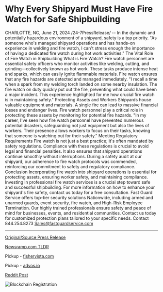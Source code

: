 # Why Every Shipyard Must Have Fire Watch for Safe Shipbuilding

CHARLOTTE, NC, June 21, 2024 /24-7PressRelease/ -- In the dynamic and potentially hazardous environment of a shipyard, safety is a top priority. "As someone who's managed shipyard operations and has hands-on experience in welding and fire watch, I can't stress enough the importance of having a dedicated fire watch during hot work activities."  The Vital Role of Fire Watch in Shipbuilding  What is Fire Watch? Fire watch personnel are essential safety officers who monitor activities like welding, cutting, and grinding—collectively known as hot work. These tasks produce intense heat and sparks, which can easily ignite flammable materials. Fire watch ensures that any fire hazards are detected and managed immediately.  "I recall a time when a spark from my welding torch landed on some nearby insulation. The fire watch on duty quickly put out the fire, preventing what could have been a major incident. This experience highlighted for me how crucial fire watch is in maintaining safety."  Protecting Assets and Workers Shipyards house valuable equipment and materials. A single fire can lead to massive financial losses and endanger lives. Fire watch personnel play a critical role in protecting these assets by monitoring for potential fire hazards.  "In my career, I've seen how fire watch personnel have prevented numerous potential disasters, safeguarding not just equipment but also the lives of workers. Their presence allows workers to focus on their tasks, knowing that someone is watching out for their safety."  Meeting Regulatory Requirements Fire watch is not just a best practice; it's often mandated by safety regulations. Compliance with these regulations is crucial to avoid legal and financial penalties. It also ensures that shipyard operations continue smoothly without interruptions.  During a safety audit at our shipyard, our adherence to fire watch protocols was commended, reinforcing our commitment to safety and regulatory compliance.  Conclusion Incorporating fire watch into shipyard operations is essential for protecting assets, ensuring worker safety, and maintaining compliance. Investing in professional fire watch services is a crucial step toward safe and successful shipbuilding.  For more information on how to enhance your shipyard's fire safety, contact us today for a free consultation.  Fast Guard Service offers top-tier security solutions Nationwide, including armed and unarmed guards, event security, fire watch, and High-Risk Employee Termination. Our highly trained professionals ensure safety and peace of mind for businesses, events, and residential communities. Contact us today for customized protection plans tailored to your specific needs.  Contact 844.254.8273 Sales@fastguardservice.com 

---

[Original/Source Press Release](https://www.24-7pressrelease.com/press-release/511900/why-every-shipyard-must-have-fire-watch-for-safe-shipbuilding)
                    

[Newsramp.com TLDR](https://newsramp.com/curated-news/the-vital-role-of-fire-watch-in-shipbuilding/2ddbca0ecfabd924530eba0ad3753c17) 


Pickup - [fishervista.com](https://fishervista.com/en/importance-of-fire-watch-in-shipyards-for-safe-shipbuilding/20244354)

Pickup - [advos.io](https://advos.io/en/essential-role-of-fire-watch-in-shipyard-safety/20244354)
 



[Reddit Post](https://www.reddit.com/r/HealthCareNewsInfo/comments/1dlaoo8/the_vital_role_of_fire_watch_in_shipbuilding/) 



![Blockchain Registration](https://cdn.newsramp.app/24-7PressRelease/qrcode/246/21/beanmLPX.webp)